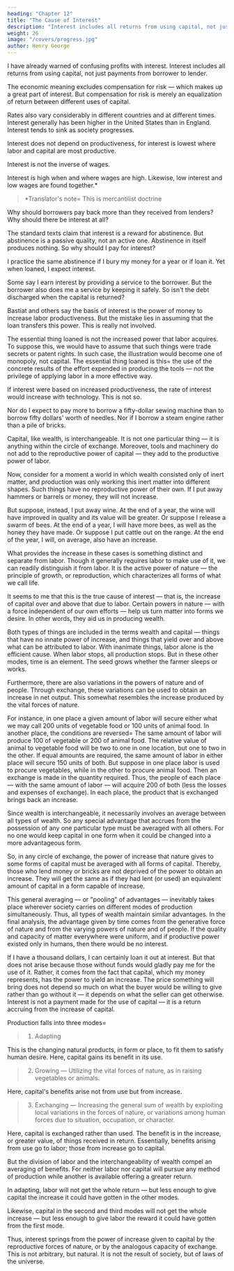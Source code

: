```yaml
---
heading: "Chapter 12"
title: "The Cause of Interest"
description: "Interest includes all returns from using capital, not just payments from borrower to lender"
weight: 26
image: "/covers/progress.jpg"
author: Henry George
---
```




I have already warned of confusing profits with interest. Interest includes all returns from using capital, not just payments from borrower to lender.

The economic meaning excludes compensation for risk — which makes up a great part of interest. But compensation for risk is merely an equalization of return between different uses of capital. 

Rates also vary considerably in different countries and at different times. Interest generally has been higher in the United States than in England. Interest tends to sink as society progresses.

Interest does not depend on productiveness, for interest is lowest where labor and capital are most productive. 

Interest is not the inverse of wages.

Interest is high when and where wages are high. Likewise, low interest and low wages are found together.*

> *Translator's note=  This is mercantilist doctrine

Why should borrowers pay back more than they received from lenders? Why should there be interest at all?

The standard texts claim that interest is a reward for abstinence. But abstinence is a passive quality, not an active one. Abstinence in itself produces nothing. So why should I pay for interest? 

I practice the same abstinence if I bury my money for a year or if loan it. Yet when loaned, I expect interest.

Some say I earn interest by providing a service to the borrower. But the borrower also does me a service by keeping it safely. So isn't the debt discharged when the capital is returned?

<!-- Under some conditions, such a service may be very valuable. Many forms of capital must be constantly maintained, an onerous task if there is no immediate use for them. The secure preservation, the maintenance, or the restoration of capital is an offset to its use.  -->

<!-- Accumulation is the purpose of abstinence. It can do no more. In fact, by itself, it can't even do this. Think how much wealth would disappear in just a few years if we simply abstained from using it! -->

Bastiat and others say the basis of interest is the power of money to increase labor productiveness. But the mistake lies in assuming that the loan transfers this power. This is really not involved.

<!-- But this is not the basis in justice or in fact. 
A fallacy allows it to pass as conclusive to those who do not stop to analyze it. It is true that tools increase labor's productive power.  -->

The essential thing loaned is not the increased power that labor acquires. To suppose this, we would have to assume that such things were trade secrets or patent rights. In such case, the illustration would become one of monopoly, not capital. The essential thing loaned is this=  the use of the concrete results of the effort expended in producing the tools — not the privilege of applying labor in a more effective way.

If interest were based on increased productiveness, the rate of interest would increase with technology. This is not so. 

Nor do I expect to pay more to borrow a fifty-dollar sewing machine than to borrow fifty dollars' worth of needles. Nor if I borrow a steam engine rather than a pile of bricks.

Capital, like wealth, is interchangeable. It is not one particular thing — it is anything within the circle of exchange. Moreover, tools and machinery do not add to the reproductive power of capital — they add to the productive power of labor.

Now, consider for a moment a world in which wealth consisted only of inert matter, and production was only working this inert matter into different shapes. Such things have no reproductive power of their own. If I put away hammers or barrels or money, they will not increase.

But suppose, instead, I put away wine. At the end of a year, the wine will have improved in quality and its value will be greater. Or suppose I release a swarm of bees. At the end of a year, I will have more bees, as well as the honey they have made. Or suppose I put cattle out on the range. At the end of the year, I will, on average, also have an increase.

What provides the increase in these cases is something distinct and separate from labor. Though it generally requires labor to make use of it, we can readily distinguish it from labor. It is the active power of nature — the principle of growth, or reproduction, which characterizes all forms of what we call life.

It seems to me that this is the true cause of interest — that is, the increase of capital over and above that due to labor. Certain powers in nature — with a force independent of our own efforts — help us turn matter into forms we desire. In other words, they aid us in producing wealth.

Both types of things are included in the terms wealth and capital — things that have no innate power of increase, and things that yield over and above what can be attributed to labor. With inanimate things, labor alone is the efficient cause. When labor stops, all production stops. But in these other modes, time is an element. The seed grows whether the farmer sleeps or works.

Furthermore, there are also variations in the powers of nature and of people. Through exchange, these variations can be used to obtain an increase in net output. This somewhat resembles the increase produced by the vital forces of nature.

For instance, in one place a given amount of labor will secure either what we may call 200 units of vegetable food or 100 units of animal food. In another place, the conditions are reversed=  The same amount of labor will produce 100 of vegetable or 200 of animal food. The relative value of animal to vegetable food will be two to one in one location, but one to two in the other. If equal amounts are required, the same amount of labor in either place will secure 150 units of both. But suppose in one place labor is used to procure vegetables, while in the other to procure animal food. Then an exchange is made in the quantity required. Thus, the people of each place — with the same amount of labor — will acquire 200 of both (less the losses and expenses of exchange). In each place, the product that is exchanged brings back an increase.

Since wealth is interchangeable, it necessarily involves an average between all types of wealth. So any special advantage that accrues from the possession of any one particular type must be averaged with all others. For no one would keep capital in one form when it could be changed into a more advantageous form.

So, in any circle of exchange, the power of increase that nature gives to some forms of capital must be averaged with all forms of capital. Thereby, those who lend money or bricks are not deprived of the power to obtain an increase. They will get the same as if they had lent (or used) an equivalent amount of capital in a form capable of increase.

This general averaging — or "pooling" of advantages — inevitably takes place wherever society carries on different modes of production simultaneously. Thus, all types of wealth maintain similar advantages. In the final analysis, the advantage given by time comes from the generative force of nature and from the varying powers of nature and of people. If the quality and capacity of matter everywhere were uniform, and if productive power existed only in humans, then there would be no interest.

If I have a thousand dollars, I can certainly loan it out at interest. But that does not arise because those without funds would gladly pay me for the use of it. Rather, it comes from the fact that capital, which my money represents, has the power to yield an increase. The price something will bring does not depend so much on what the buyer would be willing to give rather than go without it — it depends on what the seller can get otherwise. Interest is not a payment made for the use of capital — it is a return accruing from the increase of capital.

Production falls into three modes= 

> 1. Adapting 

This is the changing natural products, in form or place, to fit them to satisfy human desire. Here, capital gains its benefit in its use.


> 2. Growing — Utilizing the vital forces of nature, as in raising vegetables or animals.

Here, capital's benefits arise not from use but from increase.

> 3. Exchanging — Increasing the general sum of wealth by exploiting local variations in the forces of nature, or variations among human forces due to situation, occupation, or character.

Here, capital is exchanged rather than used. The benefit is in the increase, or greater value, of things received in return. Essentially, benefits arising from use go to labor; those from increase go to capital.

But the division of labor and the interchangeability of wealth compel an averaging of benefits. For neither labor nor capital will pursue any method of production while another is available offering a greater return.

In adapting, labor will not get the whole return — but less enough to give capital the increase it could have gotten in the other modes. 

Likewise, capital in the second and third modes will not get the whole increase — but less enough to give labor the reward it could have gotten from the first mode.

Thus, interest springs from the power of increase given to capital by the reproductive forces of nature, or by the analogous capacity of exchange. This is not arbitrary, but natural. It is not the result of society, but of laws of the universe.